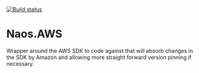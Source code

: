[![Build status](https://ci.appveyor.com/api/projects/status/github/NaosProject/Naos.AWS?branch=master&svg=true)](https://ci.appveyor.com/project/Naos-Project/naos-aws)

Naos.AWS
========
Wrapper around the AWS SDK to code against that will absorb changes in the SDK by Amazon and allowing more straight forward version pinning if necessary. 